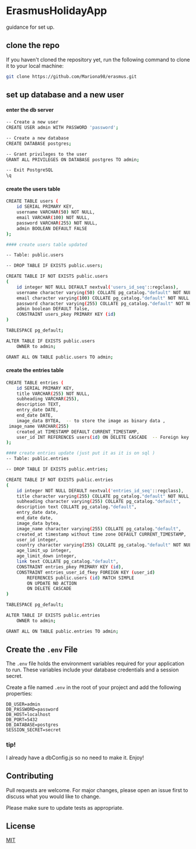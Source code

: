 # ErasmusHolidayApp

guidance for set up.

## clone the repo 

If you haven't cloned the repository yet, run the following command to clone it to your local machine:

```bash
git clone https://github.com/Mariona98/erasmus.git
```
## set up database and a new user 
#### enter the db server 

```bash
-- Create a new user
CREATE USER admin WITH PASSWORD 'password';
```
```bash
-- Create a new database
CREATE DATABASE postgres;
```
```bash
-- Grant privileges to the user
GRANT ALL PRIVILEGES ON DATABASE postgres TO admin;

-- Exit PostgreSQL
\q
```
#### create the users table 
```bash
CREATE TABLE users (
    id SERIAL PRIMARY KEY,
    username VARCHAR(50) NOT NULL,
    email VARCHAR(100) NOT NULL,
    password VARCHAR(255) NOT NULL,
    admin BOOLEAN DEFAULT FALSE
);

#### create users table updated

-- Table: public.users

-- DROP TABLE IF EXISTS public.users;

CREATE TABLE IF NOT EXISTS public.users
(
    id integer NOT NULL DEFAULT nextval('users_id_seq'::regclass),
    username character varying(50) COLLATE pg_catalog."default" NOT NULL,
    email character varying(100) COLLATE pg_catalog."default" NOT NULL,
    password character varying(255) COLLATE pg_catalog."default" NOT NULL,
    admin boolean DEFAULT false,
    CONSTRAINT users_pkey PRIMARY KEY (id)
)

TABLESPACE pg_default;

ALTER TABLE IF EXISTS public.users
    OWNER to admin;

GRANT ALL ON TABLE public.users TO admin;
```
#### create the entries table 
```bash
CREATE TABLE entries (  
    id SERIAL PRIMARY KEY,  
    title VARCHAR(255) NOT NULL,  
    subheading VARCHAR(255),  
    description TEXT,  
    entry_date DATE,  
    end_date DATE,  
    image_data BYTEA,  -- to store the image as binary data ,
 image_name VARCHAR(255)
    created_at TIMESTAMP DEFAULT CURRENT_TIMESTAMP,  
    user_id INT REFERENCES users(id) ON DELETE CASCADE  -- Foreign key referencing the users table  
);

#### create entries update (just put it as it is on sql )
-- Table: public.entries

-- DROP TABLE IF EXISTS public.entries;

CREATE TABLE IF NOT EXISTS public.entries
(
    id integer NOT NULL DEFAULT nextval('entries_id_seq'::regclass),
    title character varying(255) COLLATE pg_catalog."default" NOT NULL,
    subheading character varying(255) COLLATE pg_catalog."default",
    description text COLLATE pg_catalog."default",
    entry_date date,
    end_date date,
    image_data bytea,
    image_name character varying(255) COLLATE pg_catalog."default",
    created_at timestamp without time zone DEFAULT CURRENT_TIMESTAMP,
    user_id integer,
    country character varying(255) COLLATE pg_catalog."default" NOT NULL,
    age_limit_up integer,
    age_limit_down integer,
    link text COLLATE pg_catalog."default",
    CONSTRAINT entries_pkey PRIMARY KEY (id),
    CONSTRAINT entries_user_id_fkey FOREIGN KEY (user_id)
        REFERENCES public.users (id) MATCH SIMPLE
        ON UPDATE NO ACTION
        ON DELETE CASCADE
)

TABLESPACE pg_default;

ALTER TABLE IF EXISTS public.entries
    OWNER to admin;

GRANT ALL ON TABLE public.entries TO admin;
```

##  Create the `.env` File

The `.env` file holds the environment variables required for your application to run. These variables include your database credentials and a session secret. 

Create a file named `.env` in the root of your project and add the following properties:

```env
DB_USER=admin
DB_PASSWORD=password
DB_HOST=localhost
DB_PORT=5432
DB_DATABASE=postgres
SESSION_SECRET=secret
```
### tip!
I already have a dbConfig.js so no need to make it. 
Enjoy! 

## Contributing

Pull requests are welcome. For major changes, please open an issue first
to discuss what you would like to change.

Please make sure to update tests as appropriate.

## License

[MIT](https://choosealicense.com/licenses/mit/)